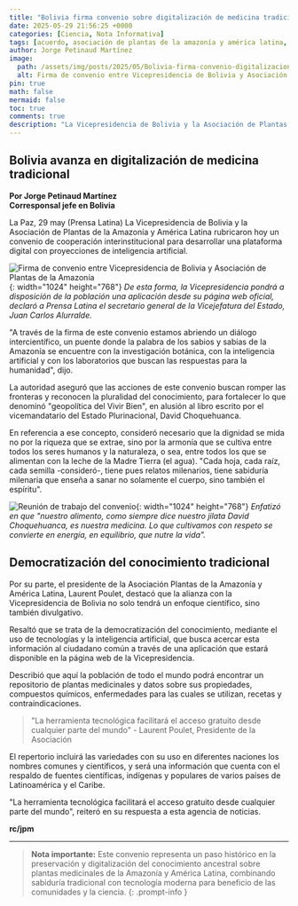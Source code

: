 ```yaml
---
title: "Bolivia firma convenio sobre digitalización de medicina tradicional (+Fotos)"
date: 2025-05-29 21:56:25 +0000
categories: [Ciencia, Nota Informativa]
tags: [acuerdo, asociación de plantas de la amazonía y américa latina, bolivia, secterio general de la vicepresidencia juan carlos alurralde]
author: Jorge Petinaud Martínez
image:
  path: /assets/img/posts/2025/05/Bolivia-firma-convenio-digitalizacion-medicina-tradicional-1.jpg
  alt: Firma de convenio entre Vicepresidencia de Bolivia y Asociación de Plantas de la Amazonía
pin: true
math: false
mermaid: false
toc: true
comments: true
description: "La Vicepresidencia de Bolivia y la Asociación de Plantas de la Amazonía y América Latina rubricaron hoy un convenio de cooperación interinstitucional para desarrollar una plataforma digital con proyecciones de inteligencia artificial."
---
```


## Bolivia avanza en digitalización de medicina tradicional

**Por Jorge Petinaud Martínez**  
**Corresponsal jefe en Bolivia**

La Paz, 29 may (Prensa Latina) La Vicepresidencia de Bolivia y la Asociación de Plantas de la Amazonía y América Latina rubricaron hoy un convenio de cooperación interinstitucional para desarrollar una plataforma digital con proyecciones de inteligencia artificial.

![Firma de convenio entre Vicepresidencia de Bolivia y Asociación de Plantas de la Amazonía](/assets/img/posts/2025/05/Bolivia-firma-convenio-digitalizacion-medicina-tradicional1.jpg){: width="1024" height="768"}
*De esta forma, la Vicepresidencia pondrá a disposición de la población una aplicación desde su página web oficial, declaró a Prensa Latina el secretario general de la Vicejefatura del Estado, Juan Carlos Alurralde.*

"A través de la firma de este convenio estamos abriendo un diálogo intercientífico, un puente donde la palabra de los sabios y sabias de la Amazonía se encuentre con la investigación botánica, con la inteligencia artificial y con los laboratorios que buscan las respuestas para la humanidad", dijo.

La autoridad aseguró que las acciones de este convenio buscan romper las fronteras y reconocen la pluralidad del conocimiento, para fortalecer lo que denominó "geopolítica del Vivir Bien", en alusión al libro escrito por el vicemandatario del Estado Plurinacional, David Choquehuanca.

En referencia a ese concepto, consideró necesario que la dignidad se mida no por la riqueza que se extrae, sino por la armonía que se cultiva entre todos los seres humanos y la naturaleza, o sea, entre todos los que se alimentan con la leche de la Madre Tierra (el agua). "Cada hoja, cada raíz, cada semilla -consideró-, tiene pues relatos milenarios, tiene sabiduría milenaria que enseña a sanar no solamente el cuerpo, sino también el espíritu".

![Reunión de trabajo del convenio](/assets/img/posts/2025/05/Bolivia-firma-convenio-digitalizacion-medicina-tradicional2.jpg){: width="1024" height="768"}
*Enfatizó en que "nuestro alimento, como siempre dice nuestro jilata David Choquehuanca, es nuestra medicina. Lo que cultivamos con respeto se convierte en energía, en equilibrio, que nutre la vida".*

## Democratización del conocimiento tradicional

Por su parte, el presidente de la Asociación Plantas de la Amazonía y América Latina, Laurent Poulet, destacó que la alianza con la Vicepresidencia de Bolivia no solo tendrá un enfoque científico, sino también divulgativo.

Resaltó que se trata de la democratización del conocimiento, mediante el uso de tecnologías y la inteligencia artificial, que busca acercar esta información al ciudadano común a través de una aplicación que estará disponible en la página web de la Vicepresidencia.

Describió que aquí la población de todo el mundo podrá encontrar un repositorio de plantas medicinales y datos sobre sus propiedades, compuestos químicos, enfermedades para las cuales se utilizan, recetas y contraindicaciones.

> "La herramienta tecnológica facilitará el acceso gratuito desde cualquier parte del mundo" - Laurent Poulet, Presidente de la Asociación

El repertorio incluirá las variedades con su uso en diferentes naciones los nombres comunes y científicos, y será una información que cuenta con el respaldo de fuentes científicas, indígenas y populares de varios países de Latinoamérica y el Caribe.

"La herramienta tecnológica facilitará el acceso gratuito desde cualquier parte del mundo", reiteró en su respuesta a esta agencia de noticias.

**rc/jpm**

---

> **Nota importante:** Este convenio representa un paso histórico en la preservación y digitalización del conocimiento ancestral sobre plantas medicinales de la Amazonía y América Latina, combinando sabiduría tradicional con tecnología moderna para beneficio de las comunidades y la ciencia.
{: .prompt-info }
